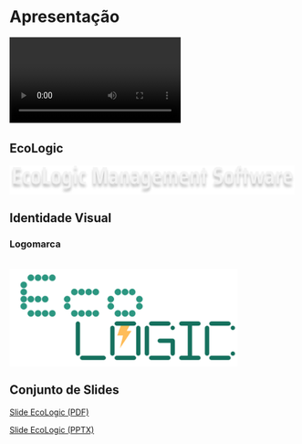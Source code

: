 # Apresentação

<video controls src="../presentation/apresentacaoecologic.mp4" title="Apresentação Ecologic"></video>

## EcoLogic

<img src= "../docs/img/ecologictitulo.png" width="500" align="center">



## Identidade Visual

### Logomarca

<br>

<img src= "../docs/img/logoecologic.png" width="400" align="center">

<!-- > **Links Úteis**:
> - [10 dicas de design para slides](https://rockcontent.com/blog/design-para-slides/)
> - [7 dicas de design para criar apresentações de PowerPoint incríveis e eficientes](https://www.shutterstock.com/pt/blog/7-dicas-de-design-para-criar-apresentacoes-de-powerpoint-incriveis-e-eficientes)
> - [Especialista do TED dá 10 dicas para criar slides eficazes e bonitos](https://soap.com.br/blog/especialista-do-ted-da-10-dicas-para-criar-slides-eficazes-e-bonitos) -->

<br>

## Conjunto de Slides

 <a href="/presentation/slideecologic.pdf">Slide EcoLogic (PDF)</a>

  <a href="docs/presentation/ecologicslide.pptx">Slide EcoLogic (PPTX)</a>

 
<!-- > **Links Úteis**:
> - [A regra 10-20-30 para apresentações de sucesso](https://revistapegn.globo.com/Noticias/noticia/2014/07/regra-10-20-30-para-apresentacoes-de-sucesso.html)
> - [Top Tips for Effective Presentations](https://www.skillsyouneed.com/present/presentation-tips.html)
> - [How to make a great presentation](https://www.ted.com/playlists/574/how_to_make_a_great_presentation) -->

